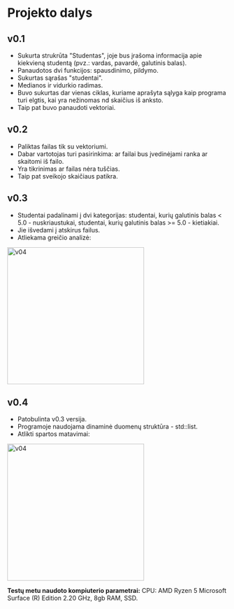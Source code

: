 # **Projekto dalys**

## **v0.1**
- Sukurta strukrūta "Studentas", joje bus įrašoma informacija apie kiekvieną studentą (pvz.: vardas, pavardė, galutinis balas).
- Panaudotos dvi funkcijos: spausdinimo, pildymo.
- Sukurtas sąrašas "studentai".
- Medianos ir vidurkio radimas.
- Buvo sukurtas dar vienas ciklas, kuriame aprašyta sąlyga kaip programa turi elgtis, kai yra nežinomas nd skaičius iš anksto.
- Taip pat buvo panaudoti vektoriai.

## **v0.2**
- Paliktas failas tik su vektoriumi.
- Dabar vartotojas turi pasirinkima: ar failai bus įvedinėjami ranka ar skaitomi iš failo.
- Yra tikrinimas ar failas nėra tuščias.
- Taip pat sveikojo skaičiaus patikra.

## **v0.3**
- Studentai padalinami į dvi kategorijas: studentai, kurių galutinis balas < 5.0 - nuskriaustukai, studentai, kurių galutinis balas >= 5.0 - kietiakiai.
- Jie išvedami į atskirus failus.
- Atliekama greičio analizė:
<img width="313" alt="v04" src="https://user-images.githubusercontent.com/91346039/199539302-0ed431df-c8ed-49f1-907e-ec9e624d9afa.png">

## **v0.4**
- Patobulinta v0.3 versija.
- Programoje naudojama dinaminė duomenų struktūra - std::list.
- Atlikti spartos matavimai:
<img width="313" alt="v04" src="https://user-images.githubusercontent.com/91346039/199539697-be4faa6d-8bbe-4d80-80b5-b47d249d29a7.png">

**Testų metu naudoto kompiuterio parametrai:** CPU: AMD Ryzen 5 Microsoft Surface (R) Edition 2.20 GHz, 8gb RAM, SSD.

